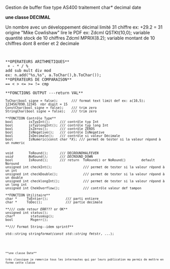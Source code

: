 Gestion de buffer fixe type AS400 traitement char* decimal date

**une classe DECIMAL**

Un nombre avec un développement décimal limité 31 chiffre ex: +29.2 = 31
origine "Mike Cowlishaw" lire le PDF
ex: Zdcml QSTKt(10,0); variable quantité stock de 10 chiffres
Zdcml MPRIX(8.2); variable montant de 10 chiffres dont 8 entier et 2 decimale

<pre><code>

**OPERATEURS ARITHMETIQUES**
 + - * / %
add sub mult div mod 
ex: n.add("%s,%s", a.ToChar(),b.ToChar());
**OPERATEURS DE COMPARAISON**
== &lt; > &lt;= >= != cmp

**FONCTIONS OUTPUT ---return VAL**
<pre><code>ToChar(bool signe = false);       /// format text limit def ex: a(10,5); 1234567890.12345  nbr digit = 15
ConstChar(bool signe = false);    /// trim zero
StringChar(bool signe = false);   /// trim zero

**FONCTION Contrôle Type**
bool        isTypInt();     /// contrôle typ Int
bool        isTyplongInt(); /// contrôle typ long Int
bool        IsZeros();      /// contrôle ZEROS
bool        IsNegative();   /// contrôle IsNegative
bool        IsDecimale();   /// contrôle si valeur Décimale
bool        IsNumeric(const char *<em>X</em>); /// permet de tester si la valeur répond à un numeric</p>
void        ToRound();      /// DEC<em>ROUND</em>HALF<em>EVEN
void        NoRound();      /// DEC</em>ROUND_DOWN
bool        IsRound();      /// return  ToRound() or NoRound()        default  Noround
unsigned int checkInt();                /// permet de tester si la valeur répond à un int
unsigned int checkDouble();             /// permet de tester si la valeur répond à un double
unsigned int checklongInt();            /// permet de tester si la valeur répond à un long int
unsigned int ChekOverflow();            /// contrôle valeur def tampon

**FONCTION Utilitaire**
char *     ToEntier();         /// parti entiere
char *     ToDec();            /// partie decimale

**/// code retour <em>ERR</em>??? or OK**
unsigned int status();
char*        statusmsg();
bool         Msgerr();

**/// Format String--idem sprintf**

std::string string<em>format(const std::string fmt</em>str, ...);
<pre><code>
<br>

**une classe Date**

très classique je remercie tous les internautes qui par leurs publication ma permis de mettre en forme cette classe
